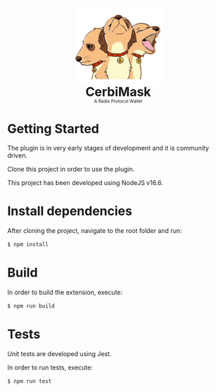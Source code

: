 <p align="center">
    <img src="public/android-chrome-512x512.png" style="width:200px;">
    <h1 style="margin-top: -20px;text-align: center;border-bottom: none;">CerbiMask</h1>
    <p style="margin-top: -20px;font-size:10px;text-align: center;border-bottom: none;">A Radix Protocol Wallet</p>
</p>

# Getting Started 

The plugin is in very early stages of development and it is community driven.

Clone this project in order to use the plugin.

This project has been developed using NodeJS v16.6.

# Install dependencies

After cloning the project, navigate to the root folder and run:

```bash
$ npm install
```

# Build

In order to build the extension, execute:

```bash
$ npm run build
```

# Tests

Unit tests are developed using Jest.

In order to run tests, execute:

```bash
$ npm run test
```
